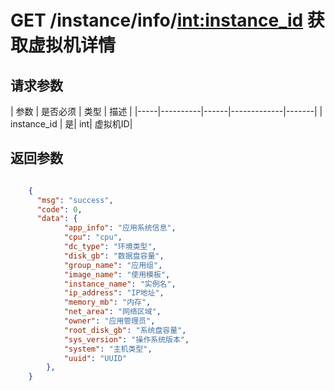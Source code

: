 # GET /instance/info/<int:instance_id> 获取虚拟机详情


## 请求参数
| 参数 | 是否必须 | 类型 | 描述 | 
|-----|----------|------|-------------|-------|
| instance_id  | 是| int| 虚拟机ID|


## 返回参数
```json

	{
	  "msg": "success",
	  "code": 0,
	  "data": {
            "app_info": "应用系统信息", 
            "cpu": "cpu", 
            "dc_type": "环境类型", 
            "disk_gb": "数据盘容量", 
            "group_name": "应用组", 
            "image_name": "使用模板", 
            "instance_name": "实例名", 
            "ip_address": "IP地址", 
            "memory_mb": "内存", 
            "net_area": "网络区域", 
            "owner": "应用管理员", 
            "root_disk_gb": "系统盘容量", 
            "sys_version": "操作系统版本", 
            "system": "主机类型", 
            "uuid": "UUID"
        },
    }

```
